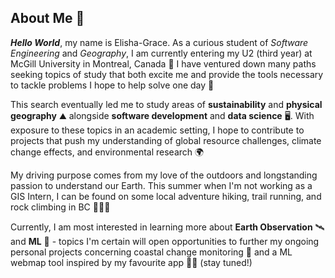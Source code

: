 ## About Me 🌈
**_Hello World_**, my name is Elisha-Grace. As a curious student of _Software Engineering_ and _Geography_, I am currently entering my U2 (third year) at McGill University in Montreal, Canada 🍁 I have ventured down many paths seeking topics of study that both excite me and provide the tools necessary to tackle problems I hope to help solve one day 💝

This search eventually led me to study areas of **sustainability** and **physical geography** ⛰️ alongside **software development** and **data science** 🖥️. With exposure to these topics in an academic setting, I hope to contribute to projects that push my understanding of global resource challenges, climate change effects, and environmental research 🌍

My driving purpose comes from my love of the outdoors and longstanding passion to understand our Earth. This summer when I'm not working as a GIS Intern, I can be found on some local adventure hiking, trail running, and rock climbing in BC 🥾🧗🌲

Currently, I am most interested in learning more about **Earth Observation** 🛰️ and **ML** 🧠 - topics I'm certain will open opportunities to further my ongoing personal projects concerning coastal change monitoring 🌊 and a ML webmap tool inspired by my favourite app 🏃‍♀️ (stay tuned!)
